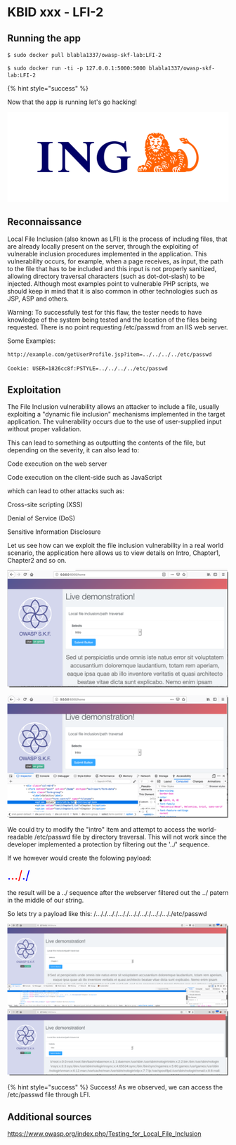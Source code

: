# KBID xxx - LFI-2


## Running the app


```text
$ sudo docker pull blabla1337/owasp-skf-lab:LFI-2
```

```text
$ sudo docker run -ti -p 127.0.0.1:5000:5000 blabla1337/owasp-skf-lab:LFI-2
```

{% hint style="success" %}

Now that the app is running let's go hacking! 

![Docker image and write-up thanks to ING!](.gitbook/assets/ing_primary_logo.png)

## Reconnaissance

Local File Inclusion (also known as LFI) is the process of including files, that are already locally present on the server, through the exploiting of vulnerable inclusion procedures implemented in the application. This vulnerability occurs, for example, when a page receives, as input, the path to the file that has to be included and this input is not properly sanitized, allowing directory traversal characters (such as dot-dot-slash) to be injected. Although most examples point to vulnerable PHP scripts, we should keep in mind that it is also common in other technologies such as JSP, ASP and others.

Warning: To successfully test for this flaw, the tester needs to have knowledge of the system being tested and the location of the files being requested. There is no point requesting /etc/passwd from an IIS web server.

Some Examples:

```text
http://example.com/getUserProfile.jsp?item=../../../../etc/passwd

Cookie: USER=1826cc8f:PSTYLE=../../../../etc/passwd
```

## Exploitation

The File Inclusion vulnerability allows an attacker to include a file, usually exploiting a "dynamic file inclusion" mechanisms implemented in the target application. The vulnerability occurs due to the use of user-supplied input without proper validation.

This can lead to something as outputting the contents of the file, but depending on the severity, it can also lead to:

Code execution on the web server

Code execution on the client-side such as JavaScript 

which can lead to other attacks such as:

Cross-site scripting (XSS)

Denial of Service (DoS)

Sensitive Information Disclosure

Let us see how can we exploit the file inclusion vulnerability in a real world scenario, the application here allows us to view details on Intro, Chapter1, Chapter2 and so on.

![](.gitbook/assets/LFI-2_loadfile1.png)

![](.gitbook/assets/LFI-2_loadfile2.png)

We could try to modify the "intro" item and attempt to access the world-readable /etc/passwd file by directory traversal. This will not work since the developer implemented a protection by filtering out the '../' sequence.

If we however would create the folowing payload:

<span style="color:blue;font-size:200%;">.</span><span style="color:red;font-size:200%;">../</span><span style="color:blue;font-size:200%;">./</span>

the result will be a ../ sequence after the webserver filtered out the  ../ patern in the middle of our string.

So lets try a payload like this: /..././..././..././..././..././..././..././etc/passwd

![](.gitbook/assets/LFI-2_devtools.png)
![](.gitbook/assets/LFI-2_result.png)

{% hint style="success" %} Success! As we observed, we can access the /etc/passwd file through LFI.

## Additional sources

https://www.owasp.org/index.php/Testing_for_Local_File_Inclusion 

